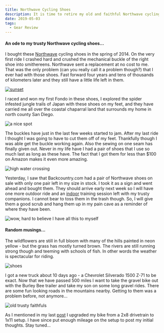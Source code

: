 ```yaml
---
title: Northwave Cycling Shoes
description: It is time to retire my old and faithful Northwave cycling shoes...
date: 2019-05-03
tags:
  - Gear Review
---
```

<h4>An ode to my trusty Northwave cycling shoes...</h4>

<p>I bought these <a rel="noreferrer noopener" href="https://northwave.com/en/" target="_blank">Northwave</a> cycling shoes in the spring of 2014. On the very first ride I crashed hard and crushed the mechanical buckle of the right shoe into smithereens. Northwave sent a replacement at no cost to me. That was the only problem (can you really call it a problem though?) that I ever had with those shoes.   Fast forward four years and tens of thousands of kilometers later and they still have a little life left in them.</p>

<a href="https://macadam-grinding-photos.s3.us-west-2.amazonaws.com/Cycling+Shoes/northwave+cycling+shoes-gravel+cycling-gravel+grinding-san+diego-.jpg" target="_blank" rel="noopener noreferrer">
  <img src="https://macadam-grinding-photos.s3.us-west-2.amazonaws.com/Cycling+Shoes/northwave+cycling+shoes-gravel+cycling-gravel+grinding-san+diego-.jpg" alt="sunset" class="blogImages" />
</a>

<p>I raced and won my first Fondo in these shoes, I explored the spider infested jungle trails of Japan with these shoes on my feet, and they have carried me all over the coastal chaparral land that surrounds my home in north county San Diego.</p>

<img src="https://macadam-grinding-photos.s3.us-west-2.amazonaws.com/Cycling+Shoes/northwave+cycling+shoes-gravel+cycling-gravel+grinding-san+diego-adventure.jpg" alt="a nice spot" class="blogImages" />

<p>The buckles have just in the last few weeks started to jam. After my last ride I thought I was going to have to cut them off of my feet. Thankfully though I was able get the buckle working again. Also the sewing on one seam has finally given out. Never in my life have I had a pair of shoes that I use so much last as long as these have. The fact that I got them for less than $100 on Amazon makes it even more amazing.</p>

<img src="https://macadam-grinding-photos.s3.us-west-2.amazonaws.com/Cycling+Shoes/northwave+cycling+shoes-gravel+cycling-gravel+grinding-san+diego-river+crossing.jpg" alt="high water crossing" class="blogImages" />

<p>Yesterday, I saw that Backcountry.com had a pair of Northwave shoes on sale with only one pair left in my size in stock. I took it as a sign and went ahead and bought them. They should arrive early next week so I will have one more outdoor ride and an <a rel="noreferrer noopener" href="https://macadamgrinding.com/training-as-a-stay-at-home-parent/" target="_blank">indoor</a> training session left with my trusty companions. I cannot bear to toss them in the trash though. So, I will give them a good scrub and hang them up in my pain cave as a reminder of where they have been.</p>

<img src="https://macadam-grinding-photos.s3.us-west-2.amazonaws.com/Cycling+Shoes/northwave+cycling+shoes-gravel+cycling-gravel+grinding-san+diego-roads.jpg" alt="wow, hard to believe I have all this to myself" class="blogImages" />

<h4>Random musings...</h4>

<p>The wildflowers are still in full bloom with many of the hills painted in neon yellow - but the grass has mostly turned brown. The rivers are still running strong though and teeming with schools of fish. In other words the weather is spectacular for riding. </p>

<img src="https://macadam-grinding-photos.s3.us-west-2.amazonaws.com/Cycling+Shoes/northwave+cycling+shoes-gravel+cycling-gravel+grinding-san+diego-shoes+2.jpg" alt="shoes" class="blogImages" />

<p>I got a new truck about 10 days ago - a Chevrolet Silverado 1500 Z-71 to be exact. Now that we have passed 500 miles I want to take the gravel bike out with the Burley Bee trailer and take my son on some long gravel rides. There are some fun looking roads in the mountains nearby. Getting to them was a problem before, not anymore...</p>

<img src="https://macadam-grinding-photos.s3.us-west-2.amazonaws.com/Cycling+Shoes/northwave+cycling+shoes-gravel+cycling-gravel+grinding-san+diego-shoes.jpg" alt="old trusty faithfuls" class="blogImages" />

<p>As I mentioned in my last <a rel="noreferrer noopener" href="https://macadamgrinding.com/spring-time-gravel/" target="_blank">post</a> I upgraded my bike from a 2x8 drivetrain to 1x11 setup. I have since put enough mileage on the setup to post my initial thoughts. Stay tuned...</p>